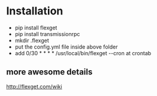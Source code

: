 Installation
============

* pip install flexget
* pip install transmissionrpc
* mkdir .flexget
* put the config.yml file inside above folder
* add 0/30 * * * * /usr/local/bin/flexget --cron at crontab

## more awesome details

http://flexget.com/wiki


